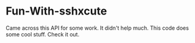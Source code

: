 # Fun-With-sshxcute

Came across this API for some work. It didn't help much. This code does some cool stuff. Check it out. 
